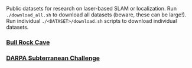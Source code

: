 Public datasets for research on laser-based SLAM or localization.
Run `./download_all.sh` to download all datasets (beware, these can be large!).
Run individual `./<DATASET>/download.sh` scripts to download individual datasets.

### [Bull Rock Cave](./bull_rock_cave/README.md)
### [DARPA Subterranean Challenge](./descriptions/darpa_subt.md)
